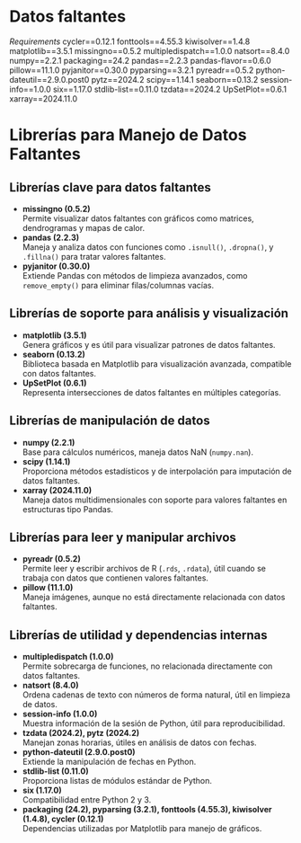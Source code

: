 # Datos faltantes



_Requirements_
cycler==0.12.1
fonttools==4.55.3
kiwisolver==1.4.8
matplotlib==3.5.1
missingno==0.5.2
multipledispatch==1.0.0
natsort==8.4.0
numpy==2.2.1
packaging==24.2
pandas==2.2.3
pandas-flavor==0.6.0
pillow==11.1.0
pyjanitor==0.30.0
pyparsing==3.2.1
pyreadr==0.5.2
python-dateutil==2.9.0.post0
pytz==2024.2
scipy==1.14.1
seaborn==0.13.2
session-info==1.0.0
six==1.17.0
stdlib-list==0.11.0
tzdata==2024.2
UpSetPlot==0.6.1
xarray==2024.11.0

# **Librerías para Manejo de Datos Faltantes**

## **Librerías clave para datos faltantes**
- **missingno (0.5.2)**  
  Permite visualizar datos faltantes con gráficos como matrices, dendrogramas y mapas de calor.  
- **pandas (2.2.3)**  
  Maneja y analiza datos con funciones como `.isnull()`, `.dropna()`, y `.fillna()` para tratar valores faltantes.  
- **pyjanitor (0.30.0)**  
  Extiende Pandas con métodos de limpieza avanzados, como `remove_empty()` para eliminar filas/columnas vacías.  

## **Librerías de soporte para análisis y visualización**
- **matplotlib (3.5.1)**  
  Genera gráficos y es útil para visualizar patrones de datos faltantes.  
- **seaborn (0.13.2)**  
  Biblioteca basada en Matplotlib para visualización avanzada, compatible con datos faltantes.  
- **UpSetPlot (0.6.1)**  
  Representa intersecciones de datos faltantes en múltiples categorías.  

## **Librerías de manipulación de datos**
- **numpy (2.2.1)**  
  Base para cálculos numéricos, maneja datos NaN (`numpy.nan`).  
- **scipy (1.14.1)**  
  Proporciona métodos estadísticos y de interpolación para imputación de datos faltantes.  
- **xarray (2024.11.0)**  
  Maneja datos multidimensionales con soporte para valores faltantes en estructuras tipo Pandas.  

## **Librerías para leer y manipular archivos**
- **pyreadr (0.5.2)**  
  Permite leer y escribir archivos de R (`.rds`, `.rdata`), útil cuando se trabaja con datos que contienen valores faltantes.  
- **pillow (11.1.0)**  
  Maneja imágenes, aunque no está directamente relacionada con datos faltantes.  

## **Librerías de utilidad y dependencias internas**
- **multipledispatch (1.0.0)**  
  Permite sobrecarga de funciones, no relacionada directamente con datos faltantes.  
- **natsort (8.4.0)**  
  Ordena cadenas de texto con números de forma natural, útil en limpieza de datos.  
- **session-info (1.0.0)**  
  Muestra información de la sesión de Python, útil para reproducibilidad.  
- **tzdata (2024.2), pytz (2024.2)**  
  Manejan zonas horarias, útiles en análisis de datos con fechas.  
- **python-dateutil (2.9.0.post0)**  
  Extiende la manipulación de fechas en Python.  
- **stdlib-list (0.11.0)**  
  Proporciona listas de módulos estándar de Python.  
- **six (1.17.0)**  
  Compatibilidad entre Python 2 y 3.  
- **packaging (24.2), pyparsing (3.2.1), fonttools (4.55.3), kiwisolver (1.4.8), cycler (0.12.1)**  
  Dependencias utilizadas por Matplotlib para manejo de gráficos.  
